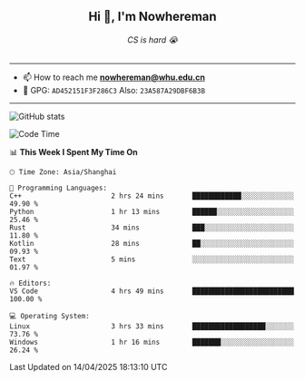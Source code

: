 <h2 align="center">Hi 👋, I'm Nowhereman</h2>
<h6 align="center">CS is hard 😭</h6>

---
- 📫 How to reach me **nowhereman@whu.edu.cn**
- 🔑 GPG: `AD452151F3F286C3`  Also: `23A587A29DBF6B3B`

---
![GitHub stats](https://github-readme-stats.vercel.app/api?username=nowherechan&theme=transparent&rank_icon=github&include_all_commits=true&count_private=true)

<!--START_SECTION:waka-->
![Code Time](http://img.shields.io/badge/Code%20Time-802%20hrs%2042%20mins-blue)

📊 **This Week I Spent My Time On** 

```text
🕑︎ Time Zone: Asia/Shanghai

💬 Programming Languages: 
C++                      2 hrs 24 mins       ████████████░░░░░░░░░░░░░   49.90 % 
Python                   1 hr 13 mins        ██████░░░░░░░░░░░░░░░░░░░   25.46 % 
Rust                     34 mins             ███░░░░░░░░░░░░░░░░░░░░░░   11.80 % 
Kotlin                   28 mins             ██░░░░░░░░░░░░░░░░░░░░░░░   09.93 % 
Text                     5 mins              ░░░░░░░░░░░░░░░░░░░░░░░░░   01.97 % 

🔥 Editors: 
VS Code                  4 hrs 49 mins       █████████████████████████   100.00 % 

💻 Operating System: 
Linux                    3 hrs 33 mins       ██████████████████░░░░░░░   73.76 % 
Windows                  1 hr 16 mins        ███████░░░░░░░░░░░░░░░░░░   26.24 % 
```


 Last Updated on 14/04/2025 18:13:10 UTC
<!--END_SECTION:waka-->
